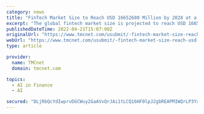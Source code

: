```yaml
---
category: news
title: "FinTech Market Size to Reach USD 16652680 Million by 2028 at a CAGR of 13.9% | Valuates Reports"
excerpt: "The global fintech market size is projected to reach USD 16652680 Million by 2028 from USD 6588780 Million in 2021 at a Compound Annual Growth Rate (CAGR) of 13.9% during the fore"
publishedDateTime: 2022-04-21T15:07:00Z
originalUrl: "https://www.tmcnet.com/usubmit/-fintech-market-size-reach-usd-16652680-million-2028-/2022/04/21/9587422.htm"
webUrl: "https://www.tmcnet.com/usubmit/-fintech-market-size-reach-usd-16652680-million-2028-/2022/04/21/9587422.htm"
type: article

provider:
  name: TMCnet
  domain: tmcnet.com

topics:
  - AI in Finance
  - AI

secured: "DLjRbQcYdIwprvDGCWuy2GaAVvQrJAi1tLCQ16HF0lpJ2gbREAPMIWQrLP3YamWYV5Vs5QsjQbs5FtKj9n4vExJeSegn8BNQQ/XRUcw4me6qsBAn8SfgYrH19uwOjCXjn2khmHrlYidsCPDrz5nNwd+iIwFi7u3+GoS+I4Kj0dk+mEKJJhB76HtAe14d9hNnPoMmhY+Nszpq+dc17p3S3eQgyxsP5I3t5hX9tl4eBe3LER6gGNJuacgQROL5mKv/y+ncp3beVDds1XGg0GVfi8+gUVSfOpqwQGOfPRK3Iks2ya3an8ygGDv7XZsmEgAhQTtFzUMf/mdF+60gXdqShV4PcqekdRq9k6GgoCK3AOU=;LfFaGsUdrE1Aep4Z/kZYWw=="
---
```


